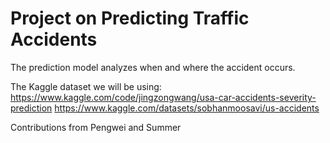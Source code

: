 <h1> Project on Predicting Traffic Accidents </h1>

The prediction model analyzes when and where the accident occurs.

The Kaggle dataset we will be using: https://www.kaggle.com/code/jingzongwang/usa-car-accidents-severity-prediction
https://www.kaggle.com/datasets/sobhanmoosavi/us-accidents

Contributions from Pengwei and Summer
